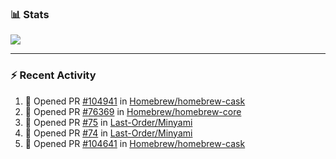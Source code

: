 ### :bar_chart: Stats

<a href="#">
  <img align="center" src="https://github-readme-stats.vercel.app/api?username=tuzi3040&show_icons=true&theme=dark" />
</a>

---

### :zap: Recent Activity

<!--START_SECTION:activity-->
1. 💪 Opened PR [#104941](https://github.com/Homebrew/homebrew-cask/pull/104941) in [Homebrew/homebrew-cask](https://github.com/Homebrew/homebrew-cask)
2. 💪 Opened PR [#76369](https://github.com/Homebrew/homebrew-core/pull/76369) in [Homebrew/homebrew-core](https://github.com/Homebrew/homebrew-core)
3. 💪 Opened PR [#75](https://github.com/Last-Order/Minyami/pull/75) in [Last-Order/Minyami](https://github.com/Last-Order/Minyami)
4. 💪 Opened PR [#74](https://github.com/Last-Order/Minyami/pull/74) in [Last-Order/Minyami](https://github.com/Last-Order/Minyami)
5. 💪 Opened PR [#104641](https://github.com/Homebrew/homebrew-cask/pull/104641) in [Homebrew/homebrew-cask](https://github.com/Homebrew/homebrew-cask)
<!--END_SECTION:activity-->
